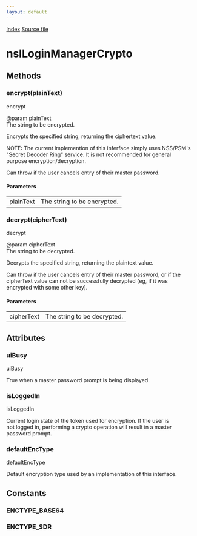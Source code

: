 ```yaml
---
layout: default
---
```

<div id='links'><a href="../index.html">Index</a>
<a href="http://dxr.mozilla.org/mozilla-central/source/toolkit/components/passwordmgr/nsILoginManagerCrypto.idl">Source file</a>
</div>

# nsILoginManagerCrypto #

## Methods ##

### encrypt(plainText) ###
  
encrypt  
  
@param plainText  
       The string to be encrypted.  
  
Encrypts the specified string, returning the ciphertext value.  
  
NOTE: The current implemention of this inferface simply uses NSS/PSM's  
"Secret Decoder Ring" service. It is not recommended for general  
purpose encryption/decryption.  
  
Can throw if the user cancels entry of their master password.  
  

#### Parameters ####

<table>

<tr>
<td>plainText</td>
<td>       The string to be encrypted.  
</td>
</tr>

</table>

### decrypt(cipherText) ###
  
decrypt  
  
@param cipherText  
       The string to be decrypted.  
  
Decrypts the specified string, returning the plaintext value.  
  
Can throw if the user cancels entry of their master password, or if the  
cipherText value can not be successfully decrypted (eg, if it was  
encrypted with some other key).  
  

#### Parameters ####

<table>

<tr>
<td>cipherText</td>
<td>       The string to be decrypted.  
</td>
</tr>

</table>

## Attributes ##

### uiBusy ###
  
uiBusy  
  
True when a master password prompt is being displayed.  
  

### isLoggedIn ###
  
isLoggedIn  
  
Current login state of the token used for encryption. If the user is  
not logged in, performing a crypto operation will result in a master  
password prompt.  
  

### defaultEncType ###
  
defaultEncType  
  
Default encryption type used by an implementation of this interface.  
  

## Constants ##

### ENCTYPE_BASE64 ###

### ENCTYPE_SDR ###
